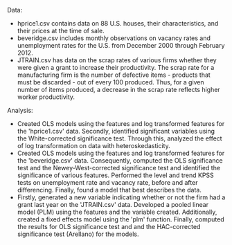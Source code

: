 Data:
- hprice1.csv contains data on 88 U.S. houses, their characteristics, and their prices at the time of sale.
- beveridge.csv includes monthly observations on vacancy rates and unemployment rates for the U.S. from December 2000 through February 2012.
- JTRAIN.csv has data on the scrap rates of various firms whether they were given a grant to increase their productivity. The scrap rate for a manufacturing firm is the number of defective items - products that must be discarded - out of every 100 produced. Thus, for a given number of items produced, a decrease in the scrap rate reflects higher worker productivity.

Analysis:
- Created OLS models using the features and log transformed features for the 'hprice1.csv' data. Secondly, identified significant variables using the White-corrected significance test. Through this, analyzed the effect of log transformation on data with heteroskedasticity.
- Created OLS models using the features and log transformed features for the 'beveridge.csv' data. Consequently, computed the OLS significance test and the Newey-West-corrected significance test and identified the significance of various features. Performed the level and trend KPSS tests on unemployment rate and vacancy rate, before and after differencing. Finally, found a model that best describes the data.
- Firstly, generated a new variable indicating whether or not the firm had a grant last year on the 'JTRAIN.csv' data. Developed a pooled linear model (PLM) using the features and the variable created. Additionally, created a fixed effects model using the 'plm' function. Finally, computed the results for OLS significance test and and the HAC-corrected significance test (Arellano) for the models.

